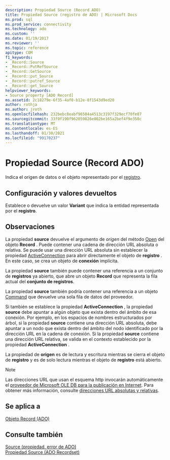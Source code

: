 ```yaml
---
description: Propiedad Source (Record ADO)
title: Propiedad Source (registro de ADO) | Microsoft Docs
ms.prod: sql
ms.prod_service: connectivity
ms.technology: ado
ms.custom: ''
ms.date: 01/19/2017
ms.reviewer: ''
ms.topic: reference
apitype: COM
f1_keywords:
- _Record::Source
- _Record::PutRefSource
- _Record::GetSource
- _Record::put_Source
- _Record::putref_Source
- _Record::get_Source
helpviewer_keywords:
- Source property [ADO Record]
ms.assetid: 2c18279e-6f35-4af0-b12e-8f1543d9ed20
author: rothja
ms.author: jroth
ms.openlocfilehash: 232bebc8eabf96584a4513c3197f329ecf70fe87
ms.sourcegitcommit: 33f0f190f962059826e002be165a2bef4f9e350c
ms.translationtype: MT
ms.contentlocale: es-ES
ms.lasthandoff: 01/30/2021
ms.locfileid: "99170237"
---
```

# <a name="source-property-ado-record"></a>Propiedad Source (Record ADO)
Indica el origen de datos o el objeto representado por el [registro](./record-object-ado.md).  
  
## <a name="settings-and-return-values"></a>Configuración y valores devueltos  
 Establece o devuelve un valor **Variant** que indica la entidad representada por el **registro**.  
  
## <a name="remarks"></a>Observaciones  
 La propiedad **source** devuelve el argumento de *origen* del método [Open](./open-method-ado-record.md) del objeto **Record** . Puede contener una cadena de dirección URL absoluta o relativa. Se puede usar una dirección URL absoluta sin establecer la propiedad [ActiveConnection](./activeconnection-property-ado.md) para abrir directamente el objeto de **registro** . En este caso, se crea un objeto de **conexión** implícita.  
  
 La propiedad **source** también puede contener una referencia a un conjunto de **registros** ya abierto, que abre un objeto **Record** que representa la fila actual del **conjunto de registros**.  
  
 La propiedad **source** también podría contener una referencia a un objeto [Command](./command-object-ado.md) que devuelve una sola fila de datos del proveedor.  
  
 Si también se establece la propiedad **ActiveConnection** , la propiedad **source** debe apuntar a algún objeto que exista dentro del ámbito de esa conexión. Por ejemplo, en los espacios de nombres estructurados por árbol, si la propiedad **source** contiene una dirección URL absoluta, debe apuntar a un nodo que exista dentro del ámbito del nodo identificado por la dirección URL en la cadena de conexión. Si la propiedad **source** contiene una dirección URL relativa, se valida en el contexto establecido por la propiedad **ActiveConnection** .  
  
 La propiedad de **origen** es de lectura y escritura mientras se cierra el objeto de **registro** y es de solo lectura mientras el objeto de **registro** está abierto.  
  
> [!NOTE]
>  Las direcciones URL que usan el esquema http invocarán automáticamente el [proveedor de Microsoft OLE DB para la publicación en Internet](../../guide/appendixes/microsoft-ole-db-provider-for-internet-publishing.md). Para obtener más información, consulte [direcciones URL absolutas y relativas](../../guide/data/absolute-and-relative-urls.md).  
  
## <a name="applies-to"></a>Se aplica a  
 [Objeto Record (ADO)](./record-object-ado.md)  
  
## <a name="see-also"></a>Consulte también  
 [Source (propiedad, error de ADO)](./source-property-ado-error.md)   
 [Propiedad Source (ADO Recordset)](./source-property-ado-recordset.md)